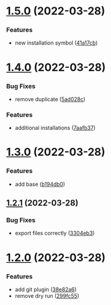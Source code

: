 # [1.5.0](https://github.com/flying-dice/war-room-data/compare/v1.4.0...v1.5.0) (2022-03-28)


### Features

* new installation symbol ([41a17cb](https://github.com/flying-dice/war-room-data/commit/41a17cb3f609959f0cb20a0bbc8ac6b1cb7dbf69))

# [1.4.0](https://github.com/flying-dice/war-room-data/compare/v1.3.0...v1.4.0) (2022-03-28)


### Bug Fixes

* remove duplicate ([5ad028c](https://github.com/flying-dice/war-room-data/commit/5ad028cc8807c51b914902b0e603f45b666e1509))


### Features

* additional installations ([7aafb37](https://github.com/flying-dice/war-room-data/commit/7aafb3786e4880df5a7849a2ce314d37a7f4002b))

# [1.3.0](https://github.com/flying-dice/war-room-data/compare/v1.2.1...v1.3.0) (2022-03-28)


### Features

* add base ([b194db0](https://github.com/flying-dice/war-room-data/commit/b194db0653338c9121b700fe5ac729b520eb9b1f))

## [1.2.1](https://github.com/flying-dice/war-room-data/compare/v1.2.0...v1.2.1) (2022-03-28)


### Bug Fixes

* export files correctly ([3304eb3](https://github.com/flying-dice/war-room-data/commit/3304eb393838ce2b78fbce92fc8a1c7b49c089ad))

# [1.2.0](https://github.com/flying-dice/war-room-data/compare/v1.1.0...v1.2.0) (2022-03-28)


### Features

* add git plugin ([38e82a6](https://github.com/flying-dice/war-room-data/commit/38e82a6f4f404d00d00d05637a9a3cd78e1ff222))
* remove dry run ([299fc55](https://github.com/flying-dice/war-room-data/commit/299fc55439ab127ab318fe611b056647513a5a26))
